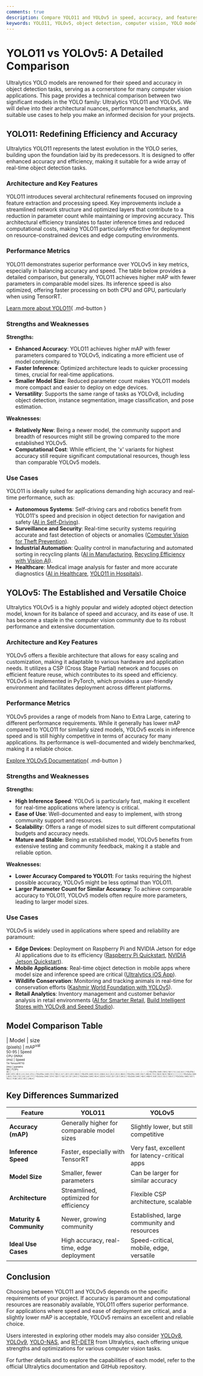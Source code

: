 ```yaml
---
comments: true
description: Compare YOLO11 and YOLOv5 in speed, accuracy, and features. Discover which Ultralytics model suits your real-time object detection needs.
keywords: YOLO11, YOLOv5, object detection, computer vision, YOLO models, real-time AI, deep learning comparison, Ultralytics models
---
```


# YOLO11 vs YOLOv5: A Detailed Comparison

<script async src="https://cdn.jsdelivr.net/npm/chart.js@3.9.1/dist/chart.min.js"></script>
<script defer src="../../javascript/benchmark.js"></script>

<canvas id="modelComparisonChart" width="1024" height="400" active-models='["YOLO11", "YOLOv5"]'></canvas>

Ultralytics YOLO models are renowned for their speed and accuracy in object detection tasks, serving as a cornerstone for many computer vision applications. This page provides a technical comparison between two significant models in the YOLO family: Ultralytics YOLO11 and YOLOv5. We will delve into their architectural nuances, performance benchmarks, and suitable use cases to help you make an informed decision for your projects.

## YOLO11: Redefining Efficiency and Accuracy

Ultralytics YOLO11 represents the latest evolution in the YOLO series, building upon the foundation laid by its predecessors. It is designed to offer enhanced accuracy and efficiency, making it suitable for a wide array of real-time object detection tasks.

### Architecture and Key Features

YOLO11 introduces several architectural refinements focused on improving feature extraction and processing speed. Key improvements include a streamlined network structure and optimized layers that contribute to a reduction in parameter count while maintaining or improving accuracy. This architectural efficiency translates to faster inference times and reduced computational costs, making YOLO11 particularly effective for deployment on resource-constrained devices and edge computing environments.

### Performance Metrics

YOLO11 demonstrates superior performance over YOLOv5 in key metrics, especially in balancing accuracy and speed. The table below provides a detailed comparison, but generally, YOLO11 achieves higher mAP with fewer parameters in comparable model sizes. Its inference speed is also optimized, offering faster processing on both CPU and GPU, particularly when using TensorRT.

[Learn more about YOLO11](https://docs.ultralytics.com/models/yolo11/){ .md-button }

### Strengths and Weaknesses

**Strengths:**

- **Enhanced Accuracy**: YOLO11 achieves higher mAP with fewer parameters compared to YOLOv5, indicating a more efficient use of model complexity.
- **Faster Inference**: Optimized architecture leads to quicker processing times, crucial for real-time applications.
- **Smaller Model Size**: Reduced parameter count makes YOLO11 models more compact and easier to deploy on edge devices.
- **Versatility**: Supports the same range of tasks as YOLOv8, including object detection, instance segmentation, image classification, and pose estimation.

**Weaknesses:**

- **Relatively New**: Being a newer model, the community support and breadth of resources might still be growing compared to the more established YOLOv5.
- **Computational Cost**: While efficient, the 'x' variants for highest accuracy still require significant computational resources, though less than comparable YOLOv5 models.

### Use Cases

YOLO11 is ideally suited for applications demanding high accuracy and real-time performance, such as:

- **Autonomous Systems**: Self-driving cars and robotics benefit from YOLO11's speed and precision in object detection for navigation and safety ([AI in Self-Driving](https://www.ultralytics.com/solutions/ai-in-self-driving)).
- **Surveillance and Security**: Real-time security systems requiring accurate and fast detection of objects or anomalies ([Computer Vision for Theft Prevention](https://www.ultralytics.com/blog/computer-vision-for-theft-prevention-enhancing-security)).
- **Industrial Automation**: Quality control in manufacturing and automated sorting in recycling plants ([AI in Manufacturing](https://www.ultralytics.com/solutions/ai-in-manufacturing), [Recycling Efficiency with Vision AI](https://www.ultralytics.com/blog/recycling-efficiency-the-power-of-vision-ai-in-automated-sorting)).
- **Healthcare**: Medical image analysis for faster and more accurate diagnostics ([AI in Healthcare](https://www.ultralytics.com/solutions/ai-in-healthcare), [YOLO11 in Hospitals](https://www.ultralytics.com/blog/ultralytics-yolo11-in-hospitals-advancing-healthcare-with-computer-vision)).

## YOLOv5: The Established and Versatile Choice

Ultralytics YOLOv5 is a highly popular and widely adopted object detection model, known for its balance of speed and accuracy, and its ease of use. It has become a staple in the computer vision community due to its robust performance and extensive documentation.

### Architecture and Key Features

YOLOv5 offers a flexible architecture that allows for easy scaling and customization, making it adaptable to various hardware and application needs. It utilizes a CSP (Cross Stage Partial) network and focuses on efficient feature reuse, which contributes to its speed and efficiency. YOLOv5 is implemented in PyTorch, which provides a user-friendly environment and facilitates deployment across different platforms.

### Performance Metrics

YOLOv5 provides a range of models from Nano to Extra Large, catering to different performance requirements. While it generally has lower mAP compared to YOLO11 for similarly sized models, YOLOv5 excels in inference speed and is still highly competitive in terms of accuracy for many applications. Its performance is well-documented and widely benchmarked, making it a reliable choice.

[Explore YOLOv5 Documentation](https://docs.ultralytics.com/models/yolov5/){ .md-button }

### Strengths and Weaknesses

**Strengths:**

- **High Inference Speed**: YOLOv5 is particularly fast, making it excellent for real-time applications where latency is critical.
- **Ease of Use**: Well-documented and easy to implement, with strong community support and resources.
- **Scalability**: Offers a range of model sizes to suit different computational budgets and accuracy needs.
- **Mature and Stable**: Being an established model, YOLOv5 benefits from extensive testing and community feedback, making it a stable and reliable option.

**Weaknesses:**

- **Lower Accuracy Compared to YOLO11**: For tasks requiring the highest possible accuracy, YOLOv5 might be less optimal than YOLO11.
- **Larger Parameter Count for Similar Accuracy**: To achieve comparable accuracy to YOLO11, YOLOv5 models often require more parameters, leading to larger model sizes.

### Use Cases

YOLOv5 is widely used in applications where speed and reliability are paramount:

- **Edge Devices**: Deployment on Raspberry Pi and NVIDIA Jetson for edge AI applications due to its efficiency ([Raspberry Pi Quickstart](https://docs.ultralytics.com/guides/raspberry-pi/), [NVIDIA Jetson Quickstart](https://docs.ultralytics.com/guides/nvidia-jetson/)).
- **Mobile Applications**: Real-time object detection in mobile apps where model size and inference speed are critical ([Ultralytics iOS App](https://docs.ultralytics.com/hub/app/ios/)).
- **Wildlife Conservation**: Monitoring and tracking animals in real-time for conservation efforts ([Kashmir World Foundation with YOLOv5](https://www.ultralytics.com/blog/protecting-biodiversity-the-kashmir-world-foundations-success-story-with-yolov5-and-yolov8)).
- **Retail Analytics**: Inventory management and customer behavior analysis in retail environments ([AI for Smarter Retail](https://www.ultralytics.com/blog/ai-for-smarter-retail-inventory-management), [Build Intelligent Stores with YOLOv8 and Seeed Studio](https://www.ultralytics.com/event/build-intelligent-stores-with-ultralytics-yolov8-and-seeed-studio)).

## Model Comparison Table

| Model   | size<br><sup>(pixels) | mAP<sup>val<br>50-95 | Speed<br><sup>CPU ONNX<br>(ms) | Speed<br><sup>T4 TensorRT10<br>(ms) | params<br><sup>(M) | FLOPs<br><sup>(B) |
| ------- | --------------------- | -------------------- | ------------------------------ | ----------------------------------- | ------------------ | ----------------- | ----- |
| YOLO11n | 640                   | 39.5                 | 56.1                           | 1.5                                 | 2.6                | 6.5               |
| YOLO11s | 640                   | 47.0                 | 90.0                           | 2.5                                 | 9.4                | 21.5              |
| YOLO11m | 640                   | 51.5                 | 183.2                          | 4.7                                 | 20.1               | 20.1              | 68.0  |
| YOLO11l | 640                   | 53.4                 | 238.6                          | 6.2                                 | 25.3               | 25.3              | 86.9  |
| YOLO11x | 640                   | 54.7                 | 462.8                          | 11.3                                | 56.9               | 56.9              | 194.9 |
|         |                       |                      |                                |                                     |                    |                   |
| YOLOv5n | 640                   | 28.0                 | 73.6                           | 1.12                                | 2.6                | 2.6               | 7.7   |
| YOLOv5s | 640                   | 37.4                 | 120.7                          | 1.92                                | 9.1                | 9.1               | 24.0  |
| YOLOv5m | 640                   | 45.4                 | 233.9                          | 4.03                                | 25.1               | 25.1              | 64.2  |
| YOLOv5l | 640                   | 49.0                 | 408.4                          | 6.61                                | 53.2               | 53.2              | 135.0 |
| YOLOv5x | 640                   | 50.7                 | 763.2                          | 11.89                               | 97.2               | 97.2              | 246.4 |

## Key Differences Summarized

| Feature                  | YOLO11                                      | YOLOv5                                         |
| ------------------------ | ------------------------------------------- | ---------------------------------------------- |
| **Accuracy (mAP)**       | Generally higher for comparable model sizes | Slightly lower, but still competitive          |
| **Inference Speed**      | Faster, especially with TensorRT            | Very fast, excellent for latency-critical apps |
| **Model Size**           | Smaller, fewer parameters                   | Can be larger for similar accuracy             |
| **Architecture**         | Streamlined, optimized for efficiency       | Flexible CSP architecture, scalable            |
| **Maturity & Community** | Newer, growing community                    | Established, large community and resources     |
| **Ideal Use Cases**      | High accuracy, real-time, edge deployment   | Speed-critical, mobile, edge, versatile        |

## Conclusion

Choosing between YOLO11 and YOLOv5 depends on the specific requirements of your project. If accuracy is paramount and computational resources are reasonably available, YOLO11 offers superior performance. For applications where speed and ease of deployment are critical, and a slightly lower mAP is acceptable, YOLOv5 remains an excellent and reliable choice.

Users interested in exploring other models may also consider [YOLOv8](https://docs.ultralytics.com/models/yolov8/), [YOLOv9](https://docs.ultralytics.com/models/yolov9/), [YOLO-NAS](https://docs.ultralytics.com/models/yolo-nas/), and [RT-DETR](https://docs.ultralytics.com/models/rtdetr/) from Ultralytics, each offering unique strengths and optimizations for various computer vision tasks.

For further details and to explore the capabilities of each model, refer to the official Ultralytics documentation and GitHub repository.